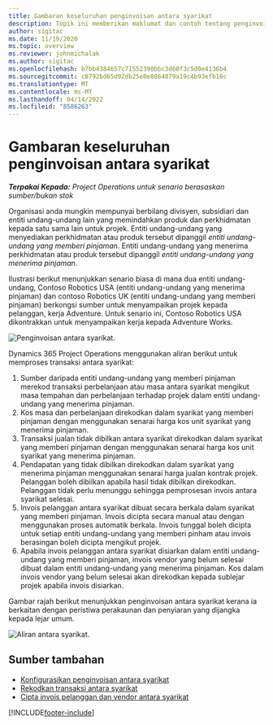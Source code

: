 ```yaml
---
title: Gambaran keseluruhan penginvoisan antara syarikat
description: Topik ini memberikan maklumat dan contoh tentang penginvoisan antara syarikat untuk projek.
author: sigitac
ms.date: 11/19/2020
ms.topic: overview
ms.reviewer: johnmichalak
ms.author: sigitac
ms.openlocfilehash: b7bb4384657c71552390bbc3d60f3c5d0e4136b4
ms.sourcegitcommit: c0792bd65d92db25e0e8864879a19c4b93efb10c
ms.translationtype: MT
ms.contentlocale: ms-MY
ms.lasthandoff: 04/14/2022
ms.locfileid: "8586263"
---
```

# <a name="intercompany-invoicing-overview"></a>Gambaran keseluruhan penginvoisan antara syarikat

_**Terpakai Kepada:** Project Operations untuk senario berasaskan sumber/bukan stok_

Organisasi anda mungkin mempunyai berbilang divisyen, subsidiari dan entiti undang-undang lain yang memindahkan produk dan perkhidmatan kepada satu sama lain untuk projek. Entiti undang-undang yang menyediakan perkhidmatan atau produk tersebut dipanggil *entiti undang-undang yang memberi pinjaman*. Entiti undang-undang yang menerima perkhidmatan atau produk tersebut dipanggil *entiti undang-undang yang menerima pinjaman*.

Ilustrasi berikut menunjukkan senario biasa di mana dua entiti undang-undang, Contoso Robotics USA (entiti undang-undang yang menerima pinjaman) dan contoso Robotics UK (entiti undang-undang yang memberi pinjaman) berkongsi sumber untuk menyampaikan projek kepada pelanggan, kerja Adventure. Untuk senario ini, Contoso Robotics USA dikontrakkan untuk menyampaikan kerja kepada Adventure Works.

![Penginvoisan antara syarikat.](./media/IntercompanyScenario.png) 

Dynamics 365 Project Operations menggunakan aliran berikut untuk memproses transaksi antara syarikat:

1. Sumber daripada entiti undang-undang yang memberi pinjaman merekod transaksi perbelanjaan atau masa antara syarikat mengikut masa tempahan dan perbelanjaan terhadap projek dalam entiti undang-undang yang menerima pinjaman.
2. Kos masa dan perbelanjaan direkodkan dalam syarikat yang memberi pinjaman dengan menggunakan senarai harga kos unit syarikat yang menerima pinjaman.
3. Transaksi jualan tidak dibilkan antara syarikat direkodkan dalam syarikat yang memberi pinjaman dengan menggunakan senarai harga kos unit syarikat yang menerima pinjaman.
4. Pendapatan yang tidak dibilkan direkodkan dalam syarikat yang menerima pinjaman menggunakan senarai harga jualan kontrak projek. Pelanggan boleh dibilkan apabila hasil tidak dibilkan direkodkan. Pelanggan tidak perlu menunggu sehingga pemprosesan invois antara syarikat selesai.
5. Invois pelanggan antara syarikat dibuat secara berkala dalam syarikat yang memberi pinjaman. Invois dicipta secara manual atau dengan menggunakan proses automatik berkala. Invois tunggal boleh dicipta untuk setiap entiti undang-undang yang memberi pinham atau invois berasingan boleh dicipta mengikut projek.
6. Apabila invois pelanggan antara syarikat disiarkan dalam entiti undang-undang yang memberi pinjaman, invois vendor yang belum selesai dibuat dalam entiti undang-undang yang menerima pinjaman. Kos dalam invois vendor yang belum selesai akan direkodkan kepada sublejar projek apabila invois disiarkan.

Gambar rajah berikut menunjukkan penginvoisan antara syarikat kerana ia berkaitan dengan peristiwa perakaunan dan penyiaran yang dijangka kepada lejar umum.

![Aliran antara syarikat.](./media/IntercompanyFlow.png)

## <a name="additional-resources"></a>Sumber tambahan

- [Konfigurasikan penginvoisan antara syarikat](configure-intercompany-invoicing.md)
- [Rekodkan transaksi antara syarikat](create-intercompany-transactions.md)
- [Cipta invois pelanggan dan vendor antara syarikat](create-intercompany-customer-vendor-invoices.md)


[!INCLUDE[footer-include](../includes/footer-banner.md)]